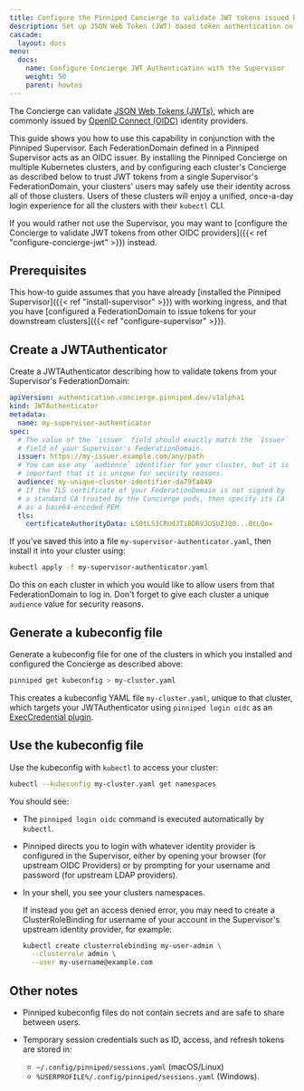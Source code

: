 ```yaml
---
title: Configure the Pinniped Concierge to validate JWT tokens issued by the Pinniped Supervisor
description: Set up JSON Web Token (JWT) based token authentication on an individual Kubernetes cluster using the Pinniped Supervisor as the OIDC Provider.
cascade:
  layout: docs
menu:
  docs:
    name: Configure Concierge JWT Authentication with the Supervisor
    weight: 50
    parent: howtos
---
```

The Concierge can validate [JSON Web Tokens (JWTs)](https://tools.ietf.org/html/rfc7519), which are commonly issued by [OpenID Connect (OIDC)](https://openid.net/connect/) identity providers.

This guide shows you how to use this capability in conjunction with the Pinniped Supervisor.
Each FederationDomain defined in a Pinniped Supervisor acts as an OIDC issuer.
By installing the Pinniped Concierge on multiple Kubernetes clusters,
and by configuring each cluster's Concierge as described below
to trust JWT tokens from a single Supervisor's FederationDomain,
your clusters' users may safely use their identity across all of those clusters.
Users of these clusters will enjoy a unified, once-a-day login experience for all the clusters with their `kubectl` CLI.

If you would rather not use the Supervisor, you may want to [configure the Concierge to validate JWT tokens from other OIDC providers]({{< ref "configure-concierge-jwt" >}}) instead.

## Prerequisites

This how-to guide assumes that you have already [installed the Pinniped Supervisor]({{< ref "install-supervisor" >}}) with working ingress,
and that you have [configured a FederationDomain to issue tokens for your downstream clusters]({{< ref "configure-supervisor" >}}).

## Create a JWTAuthenticator

Create a JWTAuthenticator describing how to validate tokens from your Supervisor's FederationDomain:

```yaml
apiVersion: authentication.concierge.pinniped.dev/v1alpha1
kind: JWTAuthenticator
metadata:
  name: my-supervisor-authenticator
spec:
  # The value of the `issuer` field should exactly match the `issuer`
  # field of your Supervisor's FederationDomain.
  issuer: https://my-issuer.example.com/any/path
  # You can use any `audience` identifier for your cluster, but it is
  # important that it is unique for security reasons.
  audience: my-unique-cluster-identifier-da79fa849
  # If the TLS certificate of your FederationDomain is not signed by
  # a standard CA trusted by the Concierge pods, then specify its CA
  # as a base64-encoded PEM.
  tls:
    certificateAuthorityData: LS0tLS1CRUdJTiBDRVJUSUZJQ0...0tLQo=
```

If you've saved this into a file `my-supervisor-authenticator.yaml`, then install it into your cluster using:

```sh
kubectl apply -f my-supervisor-authenticator.yaml
```

Do this on each cluster in which you would like to allow users from that FederationDomain to log in.
Don't forget to give each cluster a unique `audience` value for security reasons.

## Generate a kubeconfig file

Generate a kubeconfig file for one of the clusters in which you installed and configured the Concierge as described above:

```sh
pinniped get kubeconfig > my-cluster.yaml
```

This creates a kubeconfig YAML file `my-cluster.yaml`, unique to that cluster, which targets your JWTAuthenticator
using `pinniped login oidc` as an [ExecCredential plugin](https://kubernetes.io/docs/reference/access-authn-authz/authentication/#client-go-credential-plugins).

## Use the kubeconfig file

Use the kubeconfig with `kubectl` to access your cluster:

```sh
kubectl --kubeconfig my-cluster.yaml get namespaces
```

You should see:

- The `pinniped login oidc` command is executed automatically by `kubectl`.

- Pinniped directs you to login with whatever identity provider is configured in the Supervisor, either by opening
  your browser (for upstream OIDC Providers) or by prompting for your username and password (for upstream LDAP providers).

- In your shell, you see your clusters namespaces.

  If instead you get an access denied error, you may need to create a ClusterRoleBinding for username of your account
  in the Supervisor's upstream identity provider, for example:

  ```sh
  kubectl create clusterrolebinding my-user-admin \
    --clusterrole admin \
    --user my-username@example.com
  ```

## Other notes

- Pinniped kubeconfig files do not contain secrets and are safe to share between users.

- Temporary session credentials such as ID, access, and refresh tokens are stored in:
  - `~/.config/pinniped/sessions.yaml` (macOS/Linux)
  - `%USERPROFILE%/.config/pinniped/sessions.yaml` (Windows).
